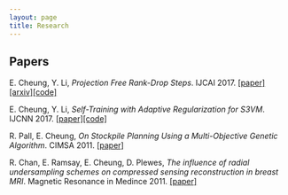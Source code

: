 ```yaml
---
layout: page
title: Research
---
```


## Papers
E. Cheung, Y. Li, *Projection Free Rank-Drop Steps*. IJCAI 2017. [\[paper\]](http://www.ijcai.org/proceedings/2017/213)[\[arxiv\]](https://arxiv.org/abs/1704.04285)[\[code\]](https://github.com/edche/rdfw)

E. Cheung, Y. Li, *Self-Training with Adaptive Regularization for S3VM*. IJCNN 2017. [\[paper\]](http://ieeexplore.ieee.org/document/7966313/?reload=true)[\[code\]](https://github.com/edche/star_svm)

R. Pall, E. Cheung, *On Stockpile Planning Using a Multi-Objective Genetic Algorithm*. CIMSA 2011. [\[paper\]](http://ieeexplore.ieee.org/xpls/abs_all.jsp?arnumber=6059911)

R. Chan, E. Ramsay, E. Cheung, D. Plewes, *The influence of radial undersampling schemes on compressed sensing reconstruction in breast MRI*. Magnetic Resonance in Medince 2011. [\[paper\]](http://onlinelibrary.wiley.com/doi/10.1002/mrm.23008/abstract)

